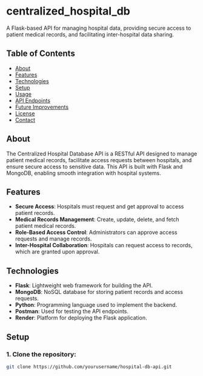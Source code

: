 # centralized_hospital_db
A Flask-based API for managing hospital data, providing secure access to patient medical records, and facilitating inter-hospital data sharing.

## Table of Contents
- [About](#about)
- [Features](#features)
- [Technologies](#technologies)
- [Setup](#setup)
- [Usage](#usage)
- [API Endpoints](#api-endpoints)
- [Future Improvements](#future-improvements)
- [License](#license)
- [Contact](#contact)

## About
The Centralized Hospital Database API is a RESTful API designed to manage patient medical records, facilitate access requests between hospitals, and ensure secure access to sensitive data. This API is built with Flask and MongoDB, enabling smooth integration with hospital systems.

## Features
- **Secure Access**: Hospitals must request and get approval to access patient records.
- **Medical Records Management**: Create, update, delete, and fetch patient medical records.
- **Role-Based Access Control**: Administrators can approve access requests and manage records.
- **Inter-Hospital Collaboration**: Hospitals can request access to records, which are granted upon approval.

## Technologies
- **Flask**: Lightweight web framework for building the API.
- **MongoDB**: NoSQL database for storing patient records and access requests.
- **Python**: Programming language used to implement the backend.
- **Postman**: Used for testing the API endpoints.
- **Render**: Platform for deploying the Flask application.

## Setup

### 1. Clone the repository:
```bash
git clone https://github.com/yourusername/hospital-db-api.git
